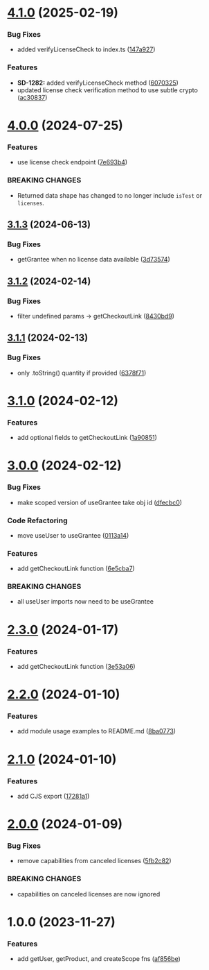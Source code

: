 # [4.1.0](https://github.com/Salable/js/compare/v4.0.0...v4.1.0) (2025-02-19)


### Bug Fixes

* added verifyLicenseCheck to index.ts ([147a927](https://github.com/Salable/js/commit/147a9270469a18595af4d4c726daae475c6e0916))


### Features

* **SD-1282:** added verifyLicenseCheck method ([6070325](https://github.com/Salable/js/commit/607032525ac6f3fcb0c46c0e3d38201fbd3433a5))
* updated license check verification method to use subtle crypto ([ac30837](https://github.com/Salable/js/commit/ac3083769fb4386d1fcd54c53a9e9253950f6cfc))

# [4.0.0](https://github.com/Salable/js/compare/v3.1.3...v4.0.0) (2024-07-25)


### Features

* use license check endpoint ([7e693b4](https://github.com/Salable/js/commit/7e693b4685670906cb18c1d976c023469f44cdce))


### BREAKING CHANGES

* Returned data shape has changed to no longer include
`isTest` or `licenses`.

## [3.1.3](https://github.com/Salable/js/compare/v3.1.2...v3.1.3) (2024-06-13)


### Bug Fixes

* getGrantee when no license data available ([3d73574](https://github.com/Salable/js/commit/3d735740e92e5b3b5f78840ca48bae1a229a387a))

## [3.1.2](https://github.com/Salable/js/compare/v3.1.1...v3.1.2) (2024-02-14)


### Bug Fixes

* filter undefined params -> getCheckoutLink ([8430bd9](https://github.com/Salable/js/commit/8430bd9357abe9b4195b7bace732d376c32dfe80))

## [3.1.1](https://github.com/Salable/js/compare/v3.1.0...v3.1.1) (2024-02-13)


### Bug Fixes

* only .toString() quantity if provided ([6378f71](https://github.com/Salable/js/commit/6378f718ceb6e03b1cbcbed12b7afd4c3bc37070))

# [3.1.0](https://github.com/Salable/js/compare/v3.0.0...v3.1.0) (2024-02-12)


### Features

* add optional fields to getCheckoutLink ([1a90851](https://github.com/Salable/js/commit/1a90851bdec5919e9e0b27304f255aebcdae9e49))

# [3.0.0](https://github.com/Salable/js/compare/v2.2.0...v3.0.0) (2024-02-12)


### Bug Fixes

* make scoped version of useGrantee take obj id ([dfecbc0](https://github.com/Salable/js/commit/dfecbc0af72b21b1071857ca478f8283139360cb))


### Code Refactoring

* move useUser to useGrantee ([0113a14](https://github.com/Salable/js/commit/0113a14ba440a1854c0dd5a75fb9015b77250416))


### Features

* add getCheckoutLink function ([6e5cba7](https://github.com/Salable/js/commit/6e5cba724689d345f5ef208c133214c0d4c1b99c))


### BREAKING CHANGES

* all useUser imports now need to be useGrantee

# [2.3.0](https://github.com/Salable/js/compare/v2.2.0...v2.3.0) (2024-01-17)


### Features

* add getCheckoutLink function ([3e53a06](https://github.com/Salable/js/commit/3e53a06961d0e51eebd295bf028a4dc3901d5e83))

# [2.2.0](https://github.com/Salable/js/compare/v2.1.0...v2.2.0) (2024-01-10)


### Features

* add module usage examples to README.md ([8ba0773](https://github.com/Salable/js/commit/8ba0773899e87f5a274f11a0ff19bea26bfb14c9))

# [2.1.0](https://github.com/Salable/js/compare/v2.0.0...v2.1.0) (2024-01-10)


### Features

* add CJS export ([17281a1](https://github.com/Salable/js/commit/17281a198a914b91e8fd6d6c4e058b9a3ada8dfa))

# [2.0.0](https://github.com/Salable/js/compare/v1.0.0...v2.0.0) (2024-01-09)


### Bug Fixes

* remove capabilities from canceled licenses ([5fb2c82](https://github.com/Salable/js/commit/5fb2c82093bd93f0a49cf9d1a0f67b1949555099))


### BREAKING CHANGES

* capabilities on canceled licenses are now ignored

# 1.0.0 (2023-11-27)


### Features

* add getUser, getProduct, and createScope fns ([af856be](https://github.com/Salable/js/commit/af856be034c651f2cede2ba452ced42c15a17e98))
